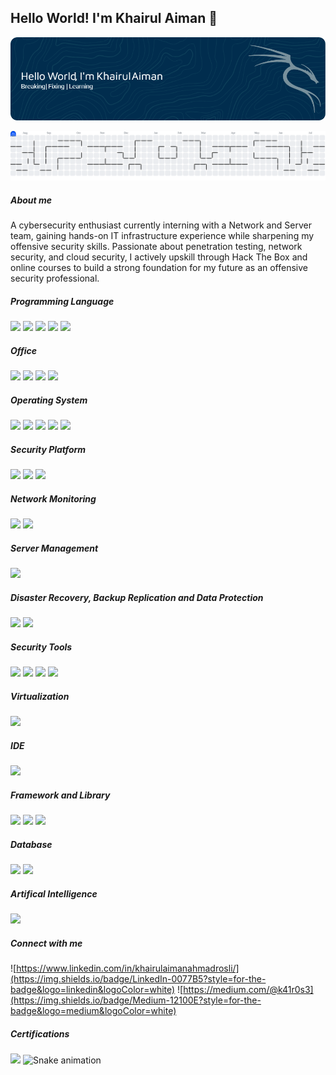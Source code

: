 ## Hello World! I'm Khairul Aiman 👋

![k41r0s3](img/kali-1.png)

<picture>
  <source media="(prefers-color-scheme: dark)" srcset="https://raw.githubusercontent.com/k41r0s3/k41r0s3/output/pacman-contribution-graph-dark.svg">
  <source media="(prefers-color-scheme: light)" srcset="https://raw.githubusercontent.com/k41r0s3/k41r0s3/output/pacman-contribution-graph.svg">
  <img alt="pacman contribution graph" src="https://raw.githubusercontent.com/k41r0s3/k41r0s3/output/pacman-contribution-graph.svg">
</picture>

##### About me
A cybersecurity enthusiast currently interning with a Network and Server team, gaining hands-on IT infrastructure experience while sharpening my offensive security skills. Passionate about penetration testing, network security, and cloud security, I actively upskill through Hack The Box and online courses to build a strong foundation for my future as an offensive security professional.

##### Programming Language

<img src="https://img.shields.io/badge/HTML5-E34F26?style=for-the-badge&logo=html5&logoColor=white" /> <img src="https://img.shields.io/badge/CSS3-1572B6?style=for-the-badge&logo=css3&logoColor=white" /> <img src="https://img.shields.io/badge/PHP-777BB4?style=for-the-badge&logo=php&logoColor=white" /> <img src="https://img.shields.io/badge/JavaScript-323330?style=for-the-badge&logo=javascript&logoColor=F7DF1E" /> <img src="https://img.shields.io/badge/Python-FFD43B?style=for-the-badge&logo=python&logoColor=blue" />

##### Office
<img src="https://img.shields.io/badge/Microsoft_Word-2B579A?style=for-the-badge&logo=microsoft-word&logoColor=white"/> <img src="https://img.shields.io/badge/Microsoft_Excel-217346?style=for-the-badge&logo=microsoft-excel&logoColor=white"/> <img src="https://img.shields.io/badge/Microsoft_PowerPoint-B7472A?style=for-the-badge&logo=microsoft-powerpoint&logoColor=white"/> <img src="https://img.shields.io/badge/Notion-000000?style=for-the-badge&logo=notion&logoColor=white"/>

##### Operating System
<img src="https://img.shields.io/badge/Windows_11-0078d4?style=for-the-badge&logo=windows-11&logoColor=white" /> <img src="https://img.shields.io/badge/Ubuntu-E95420?style=for-the-badge&logo=ubuntu&logoColor=white" /> <img src="https://img.shields.io/badge/Kali_Linux-557C94?style=for-the-badge&logo=kali-linux&logoColor=white" /> <img src="https://img.shields.io/badge/Debian-A81D33?style=for-the-badge&logo=debian&logoColor=white" /> <img src="https://img.shields.io/badge/mac%20os-000000?style=for-the-badge&logo=apple&logoColor=white" />

##### Security Platform
<img src="https://img.shields.io/badge/HackTheBox-111927?style=for-the-badge&logo=Hack%20The%20Box&logoColor=9FEF00" /> <img src="https://img.shields.io/badge/TryHackMe-212C42?style=for-the-badge&logo=TryHackMe&logoColor=white" /> <img src="https://img.shields.io/badge/CISCO-1BA0D7?style=for-the-badge&logo=cisco&logoColor=white" /> 


##### Network Monitoring 
<img src="https://img.shields.io/badge/Zabbix-CC0000?style=for-the-badge&logo=zabbix&logoColor=white"/> <img src="https://img.shields.io/badge/PRTG-009EE0?style=for-the-badge&logo=prtgnetworkmonitor&logoColor=white"/>



##### Server Management
<img src="https://img.shields.io/badge/HPE iLO-00B388?style=for-the-badge&logo=hewlettpackardenterprise&logoColor=white"/>

##### Disaster Recovery, Backup Replication and Data Protection
 <img src="https://img.shields.io/badge/Veeam-00B14F?style=for-the-badge&logo=veeam&logoColor=white"/>  <img src="https://img.shields.io/badge/Zerto-E84C3D?style=for-the-badge&logo=zerto&logoColor=white"/>

##### Security Tools
<img src="https://img.shields.io/badge/Wireshark-1679A7?style=for-the-badge&logo=Wireshark&logoColor=white" /> <img src="https://img.shields.io/badge/burpsuite-FF6633?style=for-the-badge&logo=burpsuite&logoColor=white
" /> <img src="https://img.shields.io/badge/metasploit-2596CD?style=for-the-badge&logo=metasploit&logoColor=white
" /> <img src="https://img.shields.io/badge/Wazuh-3595F9?style=for-the-badge&logo=wazuh&logoColor=white"/>




##### Virtualization

<img src="https://img.shields.io/badge/VMware-231f20?style=for-the-badge&logo=VMware&logoColor=white" />

##### IDE
<img src="https://img.shields.io/badge/VSCode-0078D4?style=for-the-badge&logo=visual%20studio%20code&logoColor=white" />


##### Framework and Library
<img src="https://img.shields.io/badge/Apache-D22128?style=for-the-badge&logo=Apache&logoColor=white" /> <img src="https://img.shields.io/badge/firebase-ffca28?style=for-the-badge&logo=firebase&logoColor=black
" /> <img src="https://img.shields.io/badge/Xampp-F37623?style=for-the-badge&logo=xampp&logoColor=white" />


##### Database
<img src="https://img.shields.io/badge/MariaDB-003545?style=for-the-badge&logo=mariadb&logoColor=white" /> <img src="https://img.shields.io/badge/MySQL-005C84?style=for-the-badge&logo=mysql&logoColor=white
" />

##### Artifical Intelligence
<img src="https://img.shields.io/badge/ChatGPT-74aa9c?style=for-the-badge&logo=openai&logoColor=white" />


##### Connect with me
![https://www.linkedin.com/in/khairulaimanahmadrosli/](https://img.shields.io/badge/LinkedIn-0077B5?style=for-the-badge&logo=linkedin&logoColor=white) ![https://medium.com/@k41r0s3](https://img.shields.io/badge/Medium-12100E?style=for-the-badge&logo=medium&logoColor=white)

##### Certifications
<img src="https://img.shields.io/badge/Portfolio-255E63?style=for-the-badge&logo=About.me&logoColor=white"/>

<img src="https://raw.githubusercontent.com/k41r0s3/k41r0s3/output/snake.svg" alt="Snake animation" />

###